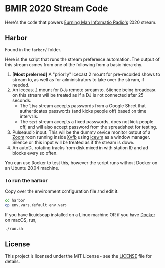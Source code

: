 # BMIR 2020 Stream Code

Here's the code that powers [Burning Man Informatio Radio's](https://bmir.org)
2020 stream.

## Harbor

Found in the `harbor/` folder.

Here is the script that runs the stream preference automation. The output of this
stream comes from one of the following from a basic hierarchy.

1. **[Most preferred]** A "priority" Icecast 2 mount for pre-recorded shows to 
   stream to, as well as for administrators to take over the stream, if needed.
2. An Icecast 2 mount for DJs remote stream to. Silence
   being broadcast on this stream will be treated as if a DJ is not connected
   after 25 seconds.
    * The `live` stream accepts passwords from a Google Sheet that authenticates
      passwords (and kicks people off) based on time intervals.
    * The `test` stream accepts a fixed passwords, does not kick people off, and
      will also accept password from the spreadsheet for testing.
3. Pulseaudio input. This will be the dummy device monitor output of a
   [Zoom](https://zoom.us/) room running inside
   [Xvfb](https://www.x.org/releases/X11R7.6/doc/man/man1/Xvfb.1.xhtml)
   using [icewm](https://ice-wm.org/) as a window manager. Silence on this input
   will be treated as if the stream is down.
4. An autoDJ rotating tracks from disk mixed in with station ID and ad blocks
   every so often.

You can use Docker to test this, however the script runs without Docker on an
Ubuntu 20.04 machine.

### To run the harbor

Copy over the environment configuration file and edit it.

```bash
cd harbor
cp env.vars.default env.vars
```

If you have liquidsoap installed on a Linux machine OR if you have
[Docker](https://www.docker.com/) on macOS, run,

```bash
./run.sh
```

## License

This project is licensed under the MIT License - see the [LICENSE](LICENSE) file
for details.
